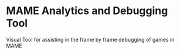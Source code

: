 # MAME Analytics and Debugging Tool
Visual Tool for assisting in the frame by frame debugging of games in MAME
